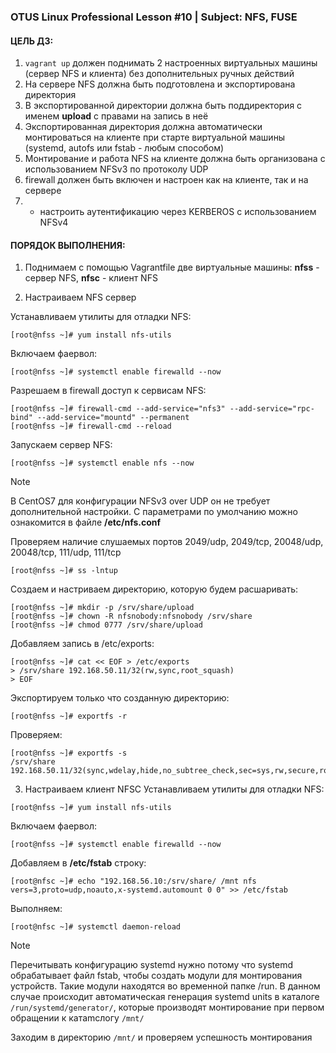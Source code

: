 ### OTUS Linux Professional Lesson #10 | Subject: NFS, FUSE

#### ЦЕЛЬ ДЗ:
1. `vagrant up` должен поднимать 2 настроенных виртуальных машины (сервер NFS и клиента) без дополнительных ручных действий
2.  На сервере NFS должна быть подготовлена и экспортирована директория
3.  В экспортированной директории должна быть поддиректория с именем __upload__ с правами на запись в неё
4.  Экспортированная директория должна автоматически монтироваться на клиенте при старте виртуальной машины (systemd, autofs или fstab -  любым способом)
5.  Монтирование и работа NFS на клиенте должна быть организована с использованием NFSv3 по протоколу UDP
6.  firewall должен быть включен и настроен как на клиенте, так и на сервере
7.  * настроить аутентификацию через KERBEROS с использованием NFSv4

#### ПОРЯДОК ВЫПОЛНЕНИЯ:
1. Поднимаем с помощью Vagrantfile две виртуальные машины: __nfss__ - сервер NFS, __nfsc__ - клиент NFS
   
2. Настраиваем NFS сервер
   
Устанавливаем утилиты для отладки NFS:
```
[root@nfss ~]# yum install nfs-utils
```
Включаем фаервол:
```
[root@nfss ~]# systemctl enable firewalld --now
```
Разрешаем в firewall доступ к сервисам NFS:
```
[root@nfss ~]# firewall-cmd --add-service="nfs3" --add-service="rpc-bind" --add-service="mountd" --permanent
[root@nfss ~]# firewall-cmd --reload
```
Запускаем сервер NFS:
```
[root@nfss ~]# systemctl enable nfs --now
```
>[!NOTE]
>В CentOS7 для конфигурации NFSv3 over UDP он не требует дополнительной настройки. С параметрами по умолчанию можно ознакомится в файле __/etc/nfs.conf__

Проверяем наличие слушаемых портов 2049/udp, 2049/tcp, 20048/udp,  20048/tcp, 111/udp, 111/tcp
```
[root@nfss ~]# ss -lntup
```
Создаем и настриваем директорию, которую будем расшаривать:
```
[root@nfss ~]# mkdir -p /srv/share/upload
[root@nfss ~]# chown -R nfsnobody:nfsnobody /srv/share
[root@nfss ~]# chmod 0777 /srv/share/upload
```
Добавляем запись в /etc/exports:
```
[root@nfss ~]# cat << EOF > /etc/exports
> /srv/share 192.168.50.11/32(rw,sync,root_squash)
> EOF
```
Экспортируем только что созданную директорию:
```
[root@nfss ~]# exportfs -r
```
Проверяем:
```
[root@nfss ~]# exportfs -s
/srv/share  192.168.50.11/32(sync,wdelay,hide,no_subtree_check,sec=sys,rw,secure,root_squash,no_all_squash)
```
3. Настраиваем клиент NFSC
Устанавливаем утилиты для отладки NFS:
```
[root@nfss ~]# yum install nfs-utils
```
Включаем фаервол:
```
[root@nfss ~]# systemctl enable firewalld --now
```
Добавляем в __/etc/fstab__ строку:
```
[root@nfsc ~]# echo "192.168.56.10:/srv/share/ /mnt nfs vers=3,proto=udp,noauto,x-systemd.automount 0 0" >> /etc/fstab
```
Выполняем:
```
[root@nfsc ~]# systemctl daemon-reload

```
>[!NOTE]
>Перечитывать конфигурацию systemd нужно потому что systemd обрабатывает файл fstab, чтобы создать модули для монтирования устройств. Такие модули находятся во временной папке /run.
>В данном случае происходит автоматическая генерация systemd units в каталоге `/run/systemd/generator/`, которые производят монтирование при первом обращении к катаmcлогу `/mnt/`

Заходим в директорию `/mnt/` и проверяем успешность монтирования

